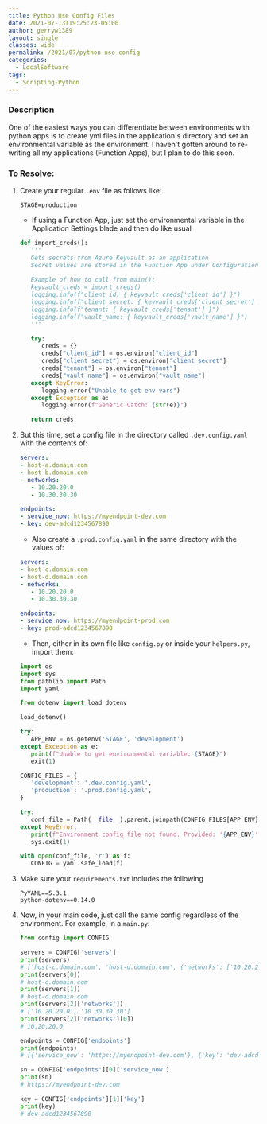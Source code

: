 ```yaml
---
title: Python Use Config Files
date: 2021-07-13T19:25:23-05:00
author: gerryw1389
layout: single
classes: wide
permalink: /2021/07/python-use-config
categories:
  - LocalSoftware
tags:
  - Scripting-Python
---
```

<!--more-->

### Description

One of the easiest ways you can differentiate between environments with python apps is to create yml files in the application's directory and set an environmental variable as the environment. I haven't gotten around to re-writing all my applications (Function Apps), but I plan to do this soon.

### To Resolve:

1. Create your regular `.env` file as follows like:

   ```escape
   STAGE=production
   ```

   - If using a Function App, just set the environmental variable in the Application Settings blade and then do like usual

   ```python
   def import_creds():
      '''
      Gets secrets from Azure Keyvault as an application
      Secret values are stored in the Function App under Configuration
      
      Example of how to call from main():
      keyvault_creds = import_creds()
      logging.info(f"client_id: { keyvault_creds['client_id'] }")
      logging.info(f"client_secret: { keyvault_creds['client_secret'] }")
      logging.info(f"tenant: { keyvault_creds['tenant'] }")
      logging.info(f"vault_name: { keyvault_creds['vault_name'] }")
      '''

      try:
         creds = {}
         creds["client_id"] = os.environ["client_id"]
         creds["client_secret"] = os.environ["client_secret"]
         creds["tenant"] = os.environ["tenant"]
         creds["vault_name"] = os.environ["vault_name"]
      except KeyError:
         logging.error("Unable to get env vars")
      except Exception as e:
         logging.error(f"Generic Catch: {str(e)}")

      return creds
   ```

2. But this time, set a config file in the directory called `.dev.config.yaml` with the contents of:

   ```yaml
   servers:
   - host-a.domain.com
   - host-b.domain.com
   - networks:
      - 10.20.20.0
      - 10.30.30.30

   endpoints:
   - service_now: https://myendpoint-dev.com
   - key: dev-adcd1234567890
   ```

   - Also create a `.prod.config.yaml` in the same directory with the values of:

   ```yaml
   servers:
   - host-c.domain.com
   - host-d.domain.com
   - networks:
      - 10.20.20.0
      - 10.30.30.30

   endpoints:
   - service_now: https://myendpoint-prod.com
   - key: prod-adcd1234567890
   ```

   - Then, either in its own file like `config.py` or inside your `helpers.py`, import them:

   ```python
   import os
   import sys
   from pathlib import Path
   import yaml

   from dotenv import load_dotenv

   load_dotenv()

   try:
      APP_ENV = os.getenv('STAGE', 'development')
   except Exception as e:
      print(f"Unable to get environmental variable: {STAGE}")
      exit(1)

   CONFIG_FILES = {
      'development': '.dev.config.yaml',
      'production': '.prod.config.yaml',
   }

   try:
      conf_file = Path(__file__).parent.joinpath(CONFIG_FILES[APP_ENV])
   except KeyError:
      print(f"Environment config file not found. Provided: '{APP_ENV}'. Accepted: {CONFIG_FILES}")
      sys.exit(1)

   with open(conf_file, 'r') as f:
      CONFIG = yaml.safe_load(f)
   ```

3. Make sure your `requirements.txt` includes the following

   ```escape
   PyYAML==5.3.1
   python-dotenv==0.14.0
   ```

4. Now, in your main code, just call the same config regardless of the environment. For example, in a `main.py`:

   ```python
   from config import CONFIG

   servers = CONFIG['servers']
   print(servers)
   # ['host-c.domain.com', 'host-d.domain.com', {'networks': ['10.20.20.0', '10.30.30.30']}]
   print(servers[0])
   # host-c.domain.com
   print(servers[1])
   # host-d.domain.com
   print(servers[2]['networks'])
   # ['10.20.20.0', '10.30.30.30']
   print(servers[2]['networks'][0])
   # 10.20.20.0

   endpoints = CONFIG['endpoints']
   print(endpoints)
   # [{'service_now': 'https://myendpoint-dev.com'}, {'key': 'dev-adcd1234567890'}]

   sn = CONFIG['endpoints'][0]['service_now']
   print(sn)
   # https://myendpoint-dev.com

   key = CONFIG['endpoints'][1]['key']
   print(key)
   # dev-adcd1234567890
   ```
